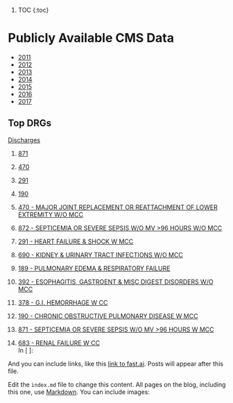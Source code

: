 1. TOC
{:toc}




# Publicly Available CMS Data

* [2011](https://data.cms.gov/Medicare-Inpatient/Inpatient-Prospective-Payment-System-IPPS-Provider/97k6-zzx3)  
* [2012](https://data.cms.gov/Medicare-Inpatient/Inpatient-Prospective-Payment-System-IPPS-Provider/xpsg-6hup)  
* [2013](https://data.cms.gov/Medicare-Inpatient/Inpatient-Prospective-Payment-System-IPPS-Provider/kd35-nmmt)  
* [2014](https://data.cms.gov/Medicare-Inpatient/Inpatient-Prospective-Payment-System-IPPS-Provider/9zmi-76w9)    
* [2015](https://data.cms.gov/Medicare-Inpatient/Inpatient-Prospective-Payment-System-IPPS-Provider/w2du-it53)    
* [2016](https://data.cms.gov/Medicare-Inpatient/Inpatient-Prospective-Payment-System-IPPS-Provider/fm2n-hjj6)  
* [2017](https://data.cms.gov/Medicare-Inpatient/Inpatient-Prospective-Payment-System-IPPS-Provider/tcsp-6e99)  



## Top DRGs


[Discharges](http://mvigoda.github.io/datasets/Discharges/holding.md)  

1.  [871](http://mvigoda.github.io/datasets/Discharges/DRG_number_871_1_Chart.html)  
2.  [470](http://mvigoda.github.io/datasets/Discharges/DRG_number_470_2_Chart.html)  
3.  [291](http://mvigoda.github.io/datasets/Discharges/DRG_number_291_3_Chart.html)  
4.  [190](http://mvigoda.github.io/datasets/Discharges/DRG_number_190_4_Chart.html)




2.  [470 - MAJOR JOINT REPLACEMENT OR REATTACHMENT OF LOWER EXTREMITY W/O MCC](http://mvigoda.github.io/datasets/Discharges/DRG_number_470_2_Chart.html)   
6.  [872 - SEPTICEMIA OR SEVERE SEPSIS W/O MV >96 HOURS W/O MCC](http://mvigoda.github.io/datasets/Discharges/DRG_number_872_6_Chart.html)   
3.  [291 - HEART FAILURE & SHOCK W MCC](http://mvigoda.github.io/datasets/Discharges/DRG_number_291_3_Chart.html)   
8.  [690 - KIDNEY & URINARY TRACT INFECTIONS W/O MCC](http://mvigoda.github.io/datasets/Discharges/DRG_number_690_8_Chart.html)   
5.  [189 - PULMONARY EDEMA & RESPIRATORY FAILURE](http://mvigoda.github.io/datasets/Discharges/DRG_number_189_5_Chart.html)   
7.  [392 - ESOPHAGITIS, GASTROENT & MISC DIGEST DISORDERS W/O MCC](http://mvigoda.github.io/datasets/Discharges/DRG_number_392_7_Chart.html)   
10.  [378 - G.I. HEMORRHAGE W CC](http://mvigoda.github.io/datasets/Discharges/DRG_number_378_10_Chart.html)   
4.  [190 - CHRONIC OBSTRUCTIVE PULMONARY DISEASE W MCC](http://mvigoda.github.io/datasets/Discharges/DRG_number_190_4_Chart.html)   
1.  [871 - SEPTICEMIA OR SEVERE SEPSIS W/O MV >96 HOURS W MCC](http://mvigoda.github.io/datasets/Discharges/DRG_number_871_1_Chart.html)   
9.  [683 - RENAL FAILURE W CC](http://mvigoda.github.io/datasets/Discharges/DRG_number_683_9_Chart.html)   
In [ ]:



And you can include links, like this [link to fast.ai](https://www.fast.ai). Posts will appear after this file. 



Edit the `index.md` file to change this content. All pages on the blog, including this one, use [Markdown](https://guides.github.com/features/mastering-markdown/). You can include images:

